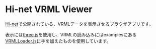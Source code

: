 # Hi-net VRML Viewer

<a href="http://www.hinet.bosai.go.jp">Hi-net</a>で公開されている、VRMLデータを表示させるブラウザアプリです。

表示には<a href="http://threejs.org">three.js</a>を使用し、VRMLの読み込みにはexamplesにある<a href="https://github.com/mrdoob/three.js/blob/dev/examples/js/loaders/VRMLLoader.js">VRMLLoader.js</a>に手を加えたものを使用しています。
